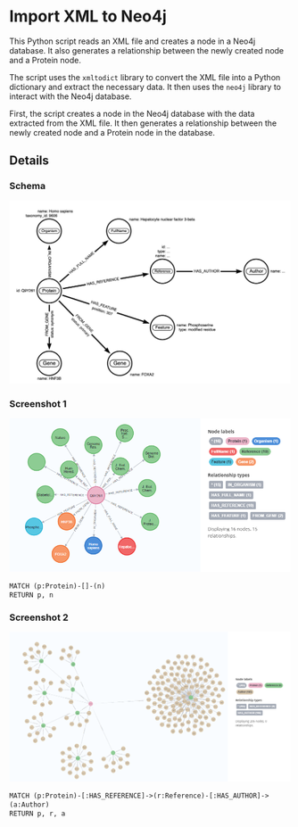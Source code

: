 # Import XML to Neo4j

This Python script reads an XML file and creates a node in a Neo4j database. It also generates a relationship between the newly created node and a Protein node.

The script uses the `xmltodict` library to convert the XML file into a Python dictionary and extract the necessary data. It then uses the `neo4j` library to interact with the Neo4j database.

First, the script creates a node in the Neo4j database with the data extracted from the XML file. It then generates a relationship between the newly created node and a Protein node in the database.

## Details

### Schema

![Schema1](./src/schema.png)

### Screenshot 1

![Print 1](./src/print1.png)

```
MATCH (p:Protein)-[]-(n)
RETURN p, n
```

### Screenshot 2

![Print 2](./src/print2.png)

```
MATCH (p:Protein)-[:HAS_REFERENCE]->(r:Reference)-[:HAS_AUTHOR]->(a:Author)
RETURN p, r, a
```
